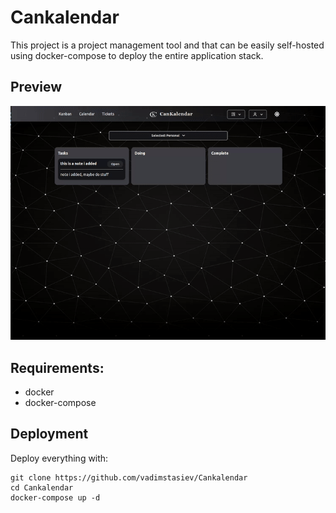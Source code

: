 # Cankalendar

This project is a project management tool and that can be easily self-hosted using docker-compose to deploy the entire application stack.

## Preview

![Alt Text](./IMG/output720p.gif)

## Requirements:

- docker
- docker-compose

## Deployment

Deploy everything with:


```
git clone https://github.com/vadimstasiev/Cankalendar
cd Cankalendar
docker-compose up -d
```
